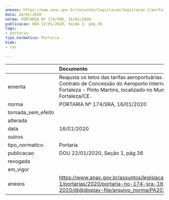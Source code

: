 ```yaml
---
anexos: https://www.anac.gov.br/assuntos/legislacao/legislacao-1/portarias/2020/portaria-no-174-sra-16-01-2020/@@display-file/arquivo_norma/PA2020-0174.pdf
data: 16/01/2020
norma: PORTARIA Nº 174/SRA, 16/01/2020
publicacao: DOU 22/01/2020, Seção 1, pág.36
tags:
- portaria
tipo_normatico: Portaria
hide: 
- toc 
 
---
```


|                    | Documento                                                                                                                                                                          |
|:-------------------|:-----------------------------------------------------------------------------------------------------------------------------------------------------------------------------------|
| ementa             | Reajusta os tetos das tarifas aeroportuárias aplicáveis ao Contrato de Concessão do Aeroporto Internacional de Fortaleza - Pinto Martins, localizado no Município de Fortaleza/CE. |
| norma              | PORTARIA Nº 174/SRA, 16/01/2020                                                                                                                                                    |
| tornada_sem_efeito |                                                                                                                                                                                    |
| alterada           |                                                                                                                                                                                    |
| data               | 16/01/2020                                                                                                                                                                         |
| outros             |                                                                                                                                                                                    |
| tipo_normatico     | Portaria                                                                                                                                                                           |
| publicacao         | DOU 22/01/2020, Seção 1, pág.36                                                                                                                                                    |
| revogada           |                                                                                                                                                                                    |
| em_vigor           |                                                                                                                                                                                    |
| anexos             | https://www.anac.gov.br/assuntos/legislacao/legislacao-1/portarias/2020/portaria-no-174-sra-16-01-2020/@@display-file/arquivo_norma/PA2020-0174.pdf                                |